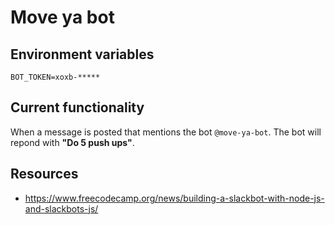 # Move ya bot

## Environment variables

```
BOT_TOKEN=xoxb-*****
```

## Current functionality

When a message is posted that mentions the bot `@move-ya-bot`. The bot will repond with __"Do 5 push ups"__.

## Resources

- https://www.freecodecamp.org/news/building-a-slackbot-with-node-js-and-slackbots-js/